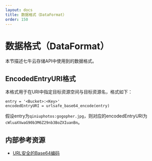 ```yaml
---
layout: docs
title: 数据格式（DataFormat）
order: 150
---
```


<a id="data-format"></a>
# 数据格式（DataFormat）

本节描述七牛云存储API中使用到的数据格式。

<a id="data-format-encoded-entry-uri"></a>
## EncodedEntryURI格式

本格式用于在URI中指定目标资源空间与目标资源名，格式如下：  

```
entry = '<Bucket>:<Key>'
encodedEntryURI = urlsafe_base64_encode(entry)
```

假设entry为`qiniuphotos:gogopher.jpg`，则对应的encodedEntryURI为`cWluaXVwaG90b3M6Z29nb3BoZXIuanBn`。  

<a id="download-internal-resources"></a>
## 内部参考资源

- [URL安全的Base64编码][urlsafeBase64Href]

[urlsafeBase64Href]: ../overview/appendix.html#urlsafe-base64 "URL安全的Base64编码"
